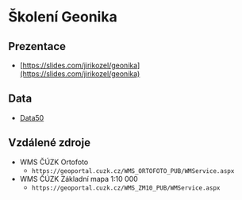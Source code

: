 # Školení Geonika

## Prezentace
- [https://slides.com/jirikozel/geonika](https://slides.com/jirikozel/geonika)

## Data
- [Data50](https://geoportal.cuzk.cz/(S(iohghw5hsvcxn4xkkgyuimqw))/Default.aspx?mode=TextMeta&side=mapy_data50&text=dSady_mapyData50&head_tab=sekce-02-gp&menu=2290)

## Vzdálené zdroje
- WMS ČÚZK Ortofoto
  - `https://geoportal.cuzk.cz/WMS_ORTOFOTO_PUB/WMService.aspx`
- WMS ČÚZK Základní mapa 1:10 000
  - `https://geoportal.cuzk.cz/WMS_ZM10_PUB/WMService.aspx`
